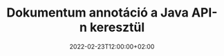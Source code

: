 ---
############################# Static ############################
layout: "product"
date: 2022-02-23T12:00:00+02:00
draft: false

product: "Annotation"
product_tag: "annotation"
platform: "Java"
platform_tag: "java"

############################# Head ############################
head_title: "Java Document Annotation API | PDF Word Excel PPTX képek megtekintése és megjegyzésekkel ellátva"
head_description: "Java Document Annotation API. PDF Word DOCX, Excel XLSX, PPTX, EML EMLX, VSS VSD, OTP, CAD és képfájlformátumok megtekintése, címkézése, megjegyzések és megjegyzések fűzése."

############################# Header ##########################
title: "Dokumentum annotáció a Java API-n keresztül"
description: "Készítsen Java-alkalmazásokat PDF, HTML, MS Office és más dokumentumformátumok megtekintésére és megjegyzésekkel történő megtekintésére külső szoftver telepítése nélkül."
button:
    enable: true
    icon: "fas fa-arrow-down"
    label: "Ingyenes próbaverzió letöltése"
    link: "https://downloads.groupdocs.com/annotation/java"

############################# SubMenu #########################
submenu:
    enable: true
    
    left:
        img_alt: "GroupDocs.Annotation for Java"
        image: "https://www.groupdocs.cloud/templates/groupdocs/images/product-logos/groupdocs-annotation-java.png"
        product: "GroupDocs.Annotation"
        platform: "Java"

    middle:
        button:
            # button loop
            - link: "#features"
              text: "Jellemzők"

            # button loop
            - link: "https://products.groupdocs.app/annotation"
              text: "Élő bemutatók"

            # button loop
            - link: "https://purchase.groupdocs.com/pricing/annotation/java"
              text: "Árazás"

    right:
        link_download: "https://downloads.groupdocs.com/annotation"
        link_learn: "https://docs.groupdocs.com/annotation/java/"
        link_buy: "https://purchase.groupdocs.com"

############################# Overview ############################
overview:
    enable: true
    content: |
      A GroupDocs.Annotation Java API egy olyan termék, amely lehetővé teszi, hogy megjegyzésekkel dolgozzon dokumentumokban különböző platformokon és operációs rendszereken, például Androidon, MacOS-on, Linuxon, Windowson. A GroupDocs.Annotation egy egyszerű API-val rendelkező könyvtárat biztosít, amely számos előnnyel jár: például ha bizalmasan kell kezelnie az adatokat, vagy meg kell választania, hogy mekkora teljesítményre van szüksége a könyvtárral való munkához, vagy részben módosítania kell a munkát megjegyzésekkel, a könyvtár nagyon jó könnyű és rugalmas.

      A GroupDocs.Annotation for Java API lehetővé teszi, hogy különböző típusú megjegyzésekkel dolgozzon, amelyek a következőket foglalják magukban: szöveg, vonallánc, terület, aláhúzás, pont, vízjel, nyíl, ellipszis, szövegcsere, távolság, szövegmező, erőforrás-szerkesztés stb. És támogatja a legtöbbet. népszerű dokumentumformátumok, mint például: PDF, HTML, Microsoft Office Word, Excel táblázatok, PowerPoint prezentációk, Visio, Outlook e-mailek, képek, metafájlok, CAD rajzok és számos egyéb formátum. Az API lehetővé teszi a dokumentumoldalak bélyegképeinek lekérését, és támogatja a megjegyzések importálását és exportálását PDF-fájlokba és onnan.

      A könyvtár segítségével [add](/annotation/java/bmp/), [szerkesztheti](/annotation/java/bmp/), [kivonat](/annotation/java/bmp/) és [delete](/annotation) /java/bmp/) megjegyzések dokumentumokból, dokumentumok elforgatása, miniatűrök módosítása megoldás, és ez nem az összes lehetőség teljes listája. Átfogó adatobjektum-készletet kínál a megjegyzések tulajdonságainak testreszabásához az összes támogatott dokumentumformátumon belül.

      A GroupDocs.Annotation for Java API használata nagyon egyszerű, és csak néhány alapvető lépésből áll. Először be kell állítania egy licencet, majd ki kell választania azt a fájlt, amellyel dolgozni szeretne, majd valamilyen módon manipulálnia kell a dokumentum megjegyzéseivel (törlés/szerkesztés/kibontás/törlés), és elmenteni az eredményt. További információkért tekintse meg a termék [dokumentációját] (https://docs.groupdocs.com/annotation/java/getting-started/) vagy a [példákat] (https://github.com/groupdocs-annotation/GroupDocs.Annotation -for-Java) készlet.
      
      A GroupDocs.Annotation rendszeresen frissül, és támogatást nyújt ügyfelei számára, bármikor szívesen kérdezhet, ötleteit elküldheti vagy elmondhatja valami újdonságra vonatkozó igényeit és örömmel megvalósítjuk új verzióinkban.
    tabs:
      enable: true
      
      ## TAB ONE ##
      tab_one:
        description: |
          Az alábbiakban a GroupDocs.Annotation for Java áttekintése látható:
      
        right:
          enable: true
          icon: "fab fa-html5"
          title:  Áttekintés
          content: |
            * Megjegyzések hozzáadása
            * Megjegyzések exportálása 
            * Megjegyzések importálása
            * Válasz alapú megjegyzések
            * Megjegyzések kompatibilitása
      
      ## TAB TWO ##
      tab_two:
        description: |
          A GroupDocs.Annotation for Java támogatja az összes népszerű [dokumentumfájl-formátumot](https://docs.groupdocs.com/annotation/java/supported-document-formats/), beleértve a Microsoft Office-t, a PDF-fájlt, a képeket és sok mást.

        left:
          enable: true
          table:
            # table loop
            - title: "Microsoft Office Formats"
              content: |
                * **Word**: [DOC](/annotation/java/doc/), [DOCX](/annotation/java/docx/), [DOCM](/annotation/java/docm/), [DOT](/annotation/java/dot/), [DOTX](/annotation/java/dotx/), [RTF](/annotation/java/rtf/)
                * **Excel**: [XLS](/annotation/java/xls/), [XLSX](/annotation/java/xlsx/), [XLSB](/annotation/java/xlsb/), [XLSM](/annotation/java/xlsm/)
                * **PowerPoint**: [PPT](/annotation/java/ppt/), [PPTX](/annotation/java/pptx/), [PPS](/annotation/java/pps/), [PPSX](/annotation/java/ppsx/), [POTM](/annotation/java/potm/), [POTX](/annotation/java/potx/), [PPSM](/annotation/java/ppsm/), [PPTM](/annotation/java/pptm/), [WMF](/annotation/java/wmf/), [EMF](/annotation/java/emf/)
                * **Outlook**: [EML](/annotation/java/eml/), [EMLX](/annotation/java/emlx/), [MSG](/annotation/java/msg/)
                * **Visio**: [VSS](/annotation/java/vss/), [VST](/annotation/java/vst/), [VSD](/annotation/java/vsd/), [VSDX](/annotation/java/vsdx/), [VSX](/annotation/java/vsx/)

        right:
          enable: true
          table:
            # table loop
            - title: "Other Formats"
              content: |
                * **Portable**: [PDF](/annotation/java/pdf/) (PDF/A-1a, PDF/A-1b, PDF/A-2a)
                * **OpenDocument**: [ODT](/annotation/java/odt/), [ODS](/annotation/java/ods/), [ODP](/annotation/java/odp/)
                * **Images**: [BMP](/annotation/java/bmp/), [JPG](/annotation/java/jpg/), [JPEG](/annotation/java/jpeg/), [TIFF](/annotation/java/tiff/), [TIF](/annotation/java/tif/), [PNG](/annotation/java/png/), [GIF](/annotation/java/gif/), [DCM](/annotation/java/dcm/), [DICOM](/annotation/java/dicom/)
                * **AutoCAD**: [DWG](/annotation/java/dwg/), [DXF](/annotation/java/dxf/), [CAD](/annotation/java/cad/)
                * **Other**: [HTM](/annotation/java/htm/), [HTML](/annotation/java/html/), [CSV](/annotation/java/csv/), [DJVU](/annotation/java/djvu/), [OTP](/annotation/java/otp/), [OTT](/annotation/java/ott/)

      ## TAB THREE ##
      tab_three:
        description: |
          A GroupDocs.Annotation for Java a következő operációs rendszereket, keretrendszereket és csomagkezelőket támogatja:
        
        left:
          enable: true
          table:
            # table loop
            - icon: "fab fa-windows"
              title:  Operációs rendszer
              content: |
                * Microsoft Windows Desktop
                * Microsoft Windows Server
                * Linux
                * MacOS

            # table loop
            - icon: "fas fa-code"
              title:  Támogatott keretrendszerek
              content: |
                * Java 7 (1.7) and above

        right:
          enable: true
          table:
            # table loop
            - icon: "fas fa-cogs"
              title:  Fejlesztési környezetek
              content: |
                * NetBeans
                * IntelliJ IDEA
                * Eclipse

            # table loop
            - icon: "fas fa-tools"
              title:  Build Automation Tool
              content: |
                * Maven

############################# Features ############################
features:
    enable: true
    title: GroupDocs.Annotation a Java szolgáltatásokhoz

    feature:
      # feature loop
      - icon: "fas fa-copy"
        link: "https://docs.groupdocs.com/annotation/java/add-area-annotation/"
        content: Területi megjegyzés hozzáadása a dokumentumhoz, valamint az egyszerű és egymásba ágyazott megjegyzések hivatkozása

      # feature loop
      - icon: "fas fa-eye"
        link: "https://docs.groupdocs.com/annotation/java/add-arrow-annotation/"
        content: Mutasson egy adott tartalomra a nyíl megjegyzésekkel

      # feature loop
      - icon: "fas fa-bolt"
        link: "https://docs.groupdocs.com/annotation/java/add-watermark-annotation/"
        content: Szöveges vízjelek beállítása PDF-re, diákra, Excel-munkalapokra, képekre és diagramokra ferde helyzetben
      
      # feature loop
      - icon: "fas fa-file-powerpoint"
        link: "https://docs.groupdocs.com/annotation/java/add-point-annotation/"
        content: Adjon hozzá felugró megjegyzéseket a dokumentum bármely helyéhez a pontjegyzet segítségével

      # feature loop
      - icon: "fas fa-code"
        link: "https://docs.groupdocs.com/annotation/java/add-polyline-annotation/"
        content: Használja a vonallánc megjegyzést a vonalszakaszok, ívszakaszok vagy mindkettő összekapcsolásához

      # feature loop
      - icon: "fas fa-cloud"
        link: "https://docs.groupdocs.com/annotation/java/add-ellipse-annotation/"
        content: Ellipszis megjegyzés hozzáadása PDF-hez, Word-dokumentumokhoz, táblázatokhoz, prezentációkhoz, diagramokhoz és képekhez

      # feature loop
      - icon: "fas fa-remove-format"
        link: "https://docs.groupdocs.com/annotation/java/add-watermark-annotation/"
        content: Adjon hozzá szögletes vízjeleket PDF, PowerPoint, Excel, képek és diagramok számára

      # feature loop
      - icon: "fas fa-comment-slash"
        link: "https://docs.groupdocs.com/annotation/java/add-underline-annotation/"
        content: Szöveges megjegyzés koordinátáinak lekérése egy dokumentum képi megjelenítésében

      # feature loop
      - icon: "fas fa-location-arrow"
        link: "https://docs.groupdocs.com/annotation/java/add-annotation-to-the-document/"
        content: A dokumentumban szereplő szöveg aláhúzása, áthúzása vagy módosítása

      # feature loop
      - icon: "fas fa-border-all"
        link: "https://docs.groupdocs.com/annotation/java/add-annotation-to-the-document/"
        content: Szövegbélyegző vagy vízjel és szövegmező hozzáadása a dokumentumhoz

      # feature loop
      - icon: "fas fa-wrench"
        link: "https://docs.groupdocs.com/annotation/java/add-point-annotation/"
        content: Megjegyzések importálása és exportálása a Word-dokumentumok és a PowerPoint-bemutatók között

      # feature loop
      - icon: "fas fa-columns"
        link: "https://docs.groupdocs.com/annotation/java/add-strikeout-annotation/"
        content: Annotálja az Excel-táblázatokat szöveg, szövegcsere, vízjel és erőforrás-szerkesztés megjegyzéstípusokkal

      # feature loop
      - icon: "fas fa-file-word"
        link: "https://docs.groupdocs.com/annotation/java/get-file-info/"
        content: Vonalvonal, áthúzás, aláhúzás vagy szöveges megjegyzések hozzáadása a PowerPoint-bemutatókhoz és diákhoz

      # feature loop
      - icon: "fas fa-envelope"
        link: "https://docs.groupdocs.com/annotation/java/basic-usage/"
        content: Jelölje meg a pontjegyzetet a prezentációkban X, Y koordinátákkal

      # feature loop
      - icon: "fas fa-print"
        link: "https://docs.groupdocs.com/annotation/java/add-strikeout-annotation/"
        content: Adjon hozzá áthúzott, szöveges, aláhúzott vagy vonallánc megjegyzéseket a képekhez

      # feature loop
      - icon: "fas fa-file-archive"
        link: "https://docs.groupdocs.com/annotation/java/add-link-annotation/"
        content: Dokumentuminformációk és képek lekérése Visio-diagramokhoz, például VSS és VSD
      
      # feature loop
      - icon: "fas fa-file-code"
        link: "https://docs.groupdocs.com/annotation/java/basic-usage/"
        content: Szerezzen be miniatűröket a dokumentumoldalakról, és dolgozzon többoldalas TIFF fájlokkal

      # feature loop
      - icon: "fas fa-file-excel"
        link: "https://docs.groupdocs.com/annotation/java/get-file-info/"
        content: A dokumentum összes megjegyzésének lekérése egyetlen funkcióhívással

      # feature loop
      - icon: "fas fa-heading"
        link: "https://docs.groupdocs.com/annotation/java/add-link-annotation/"
        content: Hivatkozási megjegyzések hozzáadása PDF-, Word- és PowerPoint-bemutatókhoz

      # feature loop
      - icon: "fas fa-project-diagram"
        link: "https://docs.groupdocs.com/annotation/java/add-point-annotation/"
        content: SVG Path Parsing támogatása PDF, Word, Diagrams, Slides és más fontosabb dokumentumformátumokhoz

      # feature loop
      - icon: "fas fa-cube"
        link: "https://docs.groupdocs.com/annotation/java/technical-support/"
        content: Támogatja a vízjel megjegyzések hozzáadását a Word dokumentumokhoz és a szövegcserét

      # feature loop
      - icon: "fab fa-uncharted"
        link: "https://docs.groupdocs.com/annotation/java/technical-support/"
        content: Alakzatfeldolgozás támogatása a diagramok szöveges megjegyzésekhez
  
      # feature loop
      - icon: "fab fa-uncharted"
        link: "https://docs.groupdocs.com/annotation/java/advanced-usage/"
        content: Takarítson meg időt a dokumentumok oldal-előnézeteinek gyorsítótárazásával a gyorsabb feldolgozás érdekében
  
      # feature loop
      - icon: "fab fa-uncharted"
        link: "https://docs.groupdocs.com/annotation/java/add-annotation-to-the-document/"
        content: Könnyen jegyzetelhet Word, Excel és PowerPoint dokumentumokat még régebbi formátumokkal is

      # feature loop
      - icon: "fab fa-uncharted"
        link: "https://docs.groupdocs.com/annotation/java/add-distance-annotation/"
        content: Távolsági megjegyzések megjelenítése Excel, PowerPoint és diagramokhoz

############################# Support ############################
support:
    enable: true

############################# Solutions ############################
solutions:
    enable: true
    title: A GroupDocs.Annotation dokumentummegtekintési API-kat kínál más népszerű fejlesztői környezetekhez

    solution:
        # solution loop
        - img_alt: "GroupDocs.Annotation for .NET"
          image: "https://www.groupdocs.cloud/templates/groupdocs/images/product-logos/groupdocs-annotation-net.png"
          product: "GroupDocs.Annotation"
          platform: ".NET"
          link: "/annotation/net/"

############################# Back to top ###############################
back_to_top:
  enable: true
---